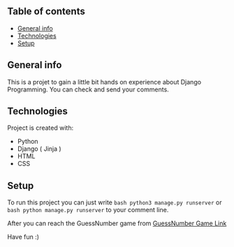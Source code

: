 ## Table of contents
* [General info](#general-info)
* [Technologies](#technologies)
* [Setup](#setup)

## General info
This is a projet to gain a little bit hands on experience about Django Programming. You can check and send your comments.
	
## Technologies
Project is created with:
* Python
* Django ( Jinja )
* HTML
* CSS

	
## Setup
To run this project you can just write ```bash python3 manage.py runserver``` or ```bash python manage.py runserver``` to your comment line.

After you can reach the GuessNumber game from <a href = 'http://127.0.0.1:8000/guessnumber'>GuessNumber Game Link</a>

Have fun :)
